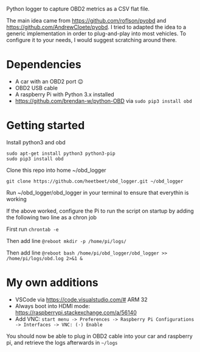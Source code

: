 Python logger to capture OBD2 metrics as a CSV flat file.

The main idea came from https://github.com/roflson/pyobd and https://github.com/AndrewCloete/pyobd. I tried to adapted the idea to a generic implementation in order to plug-and-play into most vehicles. To configure it to your needs, I would suggest scratching around there.

# Dependencies
- A car with an OBD2 port 😉
- OBD2 USB cable
- A raspberry Pi with Python 3.x installed
- https://github.com/brendan-w/python-OBD via `sudo pip3 install obd`

# Getting started

Install python3 and obd
```
sudo apt-get install python3 python3-pip
sudo pip3 install obd
```

Clone this repo into home ~/obd_logger
```
git clone https://github.com/heetbeet/obd_logger.git ~/obd_logger
```

Run ~/obd_logger/obd_logger in your terminal to ensure that everythin is working

If the above worked, configure the Pi to run the script on startup by adding the following two line as a chron job

First run `chrontab -e`

Then add line `@reboot mkdir -p /home/pi/logs/`

Then add line `@reboot bash /home/pi/obd_logger/obd_logger >> /home/pi/logs/obd.log 2>&1 &`


# My own additions
- VSCode via https://code.visualstudio.com/# ARM 32
- Always boot into HDMI mode: https://raspberrypi.stackexchange.com/a/56140
- Add VNC: `start menu -> Preferences -> Raspberry Pi Configurations -> Interfaces -> VNC: (·) Enable`


You should now be able to plug in OBD2 cable into your car and raspberry pi, and retrieve the logs afterwards in `~/logs`
